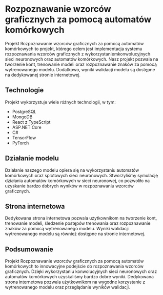 # Rozpoznawanie wzorców graficznych za pomocą automatów komórkowych

Projekt Rozpoznawanie wzorców graficznych za pomocą automatów komórkowych to projekt,
którego celem jest implementacja systemu rozpoznawania wzorców graficznych z wykorzystaniemkonwolucyjnych
sieci neuronowych oraz automatów komórkowych. Nasz projekt pozwala na tworzenie kont, trenowanie modeli
oraz rozpoznawanie znaków za pomocą wytrenowanego modelu. Dodatkowo, wyniki walidacji modelu są dostępne na dedykowanej stronie internetowej.

## Technologie

Projekt wykorzystuje wiele różnych technologii, w tym:

- PostgreSQL
- MongoDB
- React z TypeScript
- ASP.NET Core
- C#
- TensorFlow
- PyTorch

## Działanie modelu

Działanie naszego modelu opiera się na wykorzystaniu automatów komórkowych oraz splotowych sieci neuronowych. 
Stworzyliśmy symulację działania automatów komórkowych w sieci neuronowej, 
co pozwoliło na uzyskanie bardzo dobrych wyników w rozpoznawaniu wzorców graficznych.

## Strona internetowa

Dedykowana strona internetowa pozwala użytkownikom na tworzenie kont,
trenowanie modeli, śledzenie postępów trenowania oraz rozpoznawanie znaków za pomocą wytrenowanego modelu. 
Wyniki walidacji wytrenowanego modelu są również dostępne na stronie internetowej.

## Podsumowanie

Projekt Rozpoznawanie wzorców graficznych za pomocą automatów komórkowych to innowacyjne podejście do rozpoznawania wzorców graficznych.
Dzięki wykorzystaniu konwolucyjnych sieci neuronowych oraz automatów komórkowych uzyskaliśmy bardzo dobre wyniki.
Dedykowana strona internetowa pozwala użytkownikom na wygodne korzystanie z wytrenowanego modelu oraz przeglądanie wyników walidacji.
